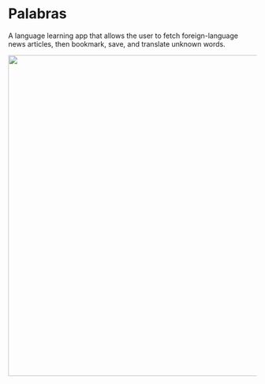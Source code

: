 # Palabras 
A language learning app that allows the user to fetch foreign-language news articles, then bookmark, save, and translate unknown words.

<img src="https://i.imgur.com/lBKXIQ1.gif" width="650">

